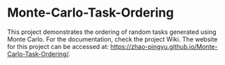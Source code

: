 # Monte-Carlo-Task-Ordering
This project demonstrates the ordering of random tasks generated using Monte Carlo. For the documentation, check the project Wiki. The website for this project can be accessed at: https://zhao-pingyu.github.io/Monte-Carlo-Task-Ordering/.
